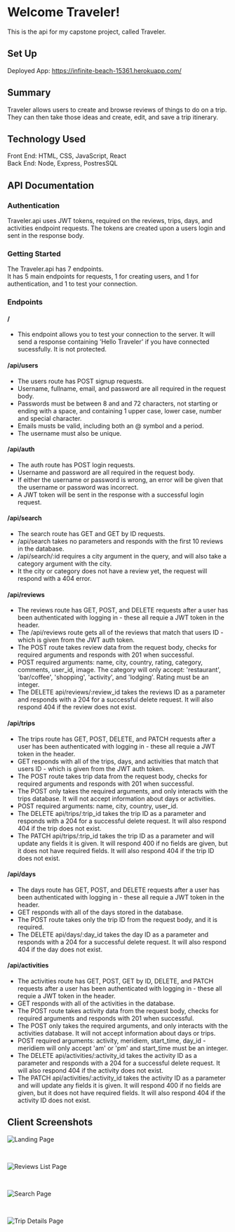 # Welcome Traveler!

This is the api for my capstone project, called Traveler.

## Set Up

Deployed App: https://infinite-beach-15361.herokuapp.com/

## Summary

Traveler allows users to create and browse reviews of things to do on a trip. They can then take those ideas and create, edit, and save a trip itinerary.

## Technology Used

Front End: HTML, CSS, JavaScript, React
<br />
Back End: Node, Express, PostresSQL

## API Documentation

### Authentication

Traveler.api uses JWT tokens, required on the reviews, trips, days, and activities endpoint requests. The tokens are created upon a users login and sent in the response body.

### Getting Started

The Traveler.api has 7 endpoints.
<br/>
It has 5 main endpoints for requests, 1 for creating users, and 1 for authentication, and 1 to test your connection.
<br/>

### Endpoints

#### /

-   This endpoint allows you to test your connection to the server. It will send a response containing 'Hello Traveler' if you have connected sucessfully. It is not protected.

#### /api/users

-   The users route has POST signup requests.
-   Username, fullname, email, and password are all required in the request body.
-   Passwords must be between 8 and and 72 characters, not starting or ending with a space, and containing 1 upper case, lower case, number and special character.
-   Emails musts be valid, including both an @ symbol and a period.
-   The username must also be unique.
    <br/>

#### /api/auth

-   The auth route has POST login requests.
-   Username and password are all required in the request body.
-   If either the username or password is wrong, an error will be given that the username or password was incorrect.
-   A JWT token will be sent in the response with a successful login request.
    <br/>

#### /api/search

-   The search route has GET and GET by ID requests.
-   /api/search takes no parameters and responds with the first 10 reviews in the database.
-   /api/search/:id requires a city argument in the query, and will also take a category argument with the city.
-   It the city or category does not have a review yet, the request will respond with a 404 error.
    <br/>

#### /api/reviews

-   The reviews route has GET, POST, and DELETE requests after a user has been authenticated with logging in - these all requie a JWT token in the header.
-   The /api/reviews route gets all of the reviews that match that users ID - which is given from the JWT auth token.
-   The POST route takes review data from the request body, checks for required arguments and responds with 201 when successful.
-   POST required arguments: name, city, country, rating, category, comments, user_id, image. The category will only accept: 'restaurant', 'bar/coffee', 'shopping', 'activity', and 'lodging'. Rating must be an integer.
-   The DELETE api/reviews/:review_id takes the reviews ID as a parameter and responds with a 204 for a successful delete request. It will also respond 404 if the review does not exist.
    <br/>

#### /api/trips

-   The trips route has GET, POST, DELETE, and PATCH requests after a user has been authenticated with logging in - these all requie a JWT token in the header.
-   GET responds with all of the trips, days, and activities that match that users ID - which is given from the JWT auth token.
-   The POST route takes trip data from the request body, checks for required arguments and responds with 201 when successful.
-   The POST only takes the required arguments, and only interacts with the trips database. It will not accept information about days or activities.
-   POST required arguments: name, city, country, user_id.
-   The DELETE api/trips/:trip_id takes the trip ID as a parameter and responds with a 204 for a successful delete request. It will also respond 404 if the trip does not exist.
-   The PATCH api/trips/:trip_id takes the trip ID as a parameter and will update any fields it is given. It will respond 400 if no fields are given, but it does not have required fields. It will also respond 404 if the trip ID does not exist.
    <br/>

#### /api/days

-   The days route has GET, POST, and DELETE requests after a user has been authenticated with logging in - these all requie a JWT token in the header.
-   GET responds with all of the days stored in the database.
-   The POST route takes only the trip ID from the request body, and it is required.
-   The DELETE api/days/:day_id takes the day ID as a parameter and responds with a 204 for a successful delete request. It will also respond 404 if the day does not exist.
    <br/>

#### /api/activities

-   The activities route has GET, POST, GET by ID, DELETE, and PATCH requests after a user has been authenticated with logging in - these all requie a JWT token in the header.
-   GET responds with all of the activities in the database.
-   The POST route takes activity data from the request body, checks for required arguments and responds with 201 when successful.
-   The POST only takes the required arguments, and only interacts with the activities database. It will not accept information about days or trips.
-   POST required arguments: activity, meridiem, start_time, day_id - meridiem will only accept 'am' or 'pm' and start_time must be an integer.
-   The DELETE api/activities/:activity_id takes the activity ID as a parameter and responds with a 204 for a successful delete request. It will also respond 404 if the activity does not exist.
-   The PATCH api/activities/:activity_id takes the activity ID as a parameter and will update any fields it is given. It will respond 400 if no fields are given, but it does not have required fields. It will also respond 404 if the activity ID does not exist.
    <br/>

## Client Screenshots

![Landing Page](/src/images/LandingPage.png)

<br/>

![Reviews List Page](/src/images/ReviewsListPage.png)

<br/>

![Search Page](/src/images/SearchPage.png)

<br/>

![Trip Details Page](/src/images/TripDetailsPage.png)
